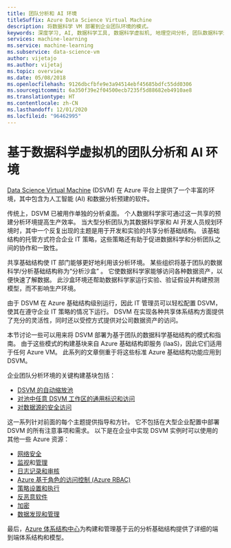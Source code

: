 ```yaml
---
title: 团队分析和 AI 环境
titleSuffix: Azure Data Science Virtual Machine
description: 将数据科学 VM 部署到企业团队环境的模式。
keywords: 深度学习, AI, 数据科学工具, 数据科学虚拟机, 地理空间分析, 团队数据科学过程
services: machine-learning
ms.service: machine-learning
ms.subservice: data-science-vm
author: vijetajo
ms.author: vijetaj
ms.topic: overview
ms.date: 05/08/2018
ms.openlocfilehash: 9126dbcfbfe9e3a94514ebf45685bdfc55dd0306
ms.sourcegitcommit: 6a350f39e2f04500ecb7235f5d88682eb4910ae8
ms.translationtype: HT
ms.contentlocale: zh-CN
ms.lasthandoff: 12/01/2020
ms.locfileid: "96462995"
---
```

# <a name="data-science-virtual-machine-based-team-analytics-and-ai-environment"></a>基于数据科学虚拟机的团队分析和 AI 环境 
[Data Science Virtual Machine](overview.md) (DSVM) 在 Azure 平台上提供了一个丰富的环境，其中包含为人工智能 (AI) 和数据分析预建的软件。

传统上，DSVM 已被用作单独的分析桌面。 个人数据科学家可通过这一共享的预建分析环境提高生产效率。 当大型分析团队为其数据科学家和 AI 开发人员规划环境时，其中一个反复出现的主题是用于开发和实验的共享分析基础结构。 该基础结构的托管方式符合企业 IT 策略，这些策略还有助于促进数据科学和分析团队之间的协作和一致性。

共享基础结构使 IT 部门能够更好地利用该分析环境。 某些组织将基于团队的数据科学/分析基础结构称为“分析沙盒”  。 它使数据科学家能够访问各种数据资产，以便快速了解数据。 此沙盒环境还帮助数据科学家运行实验、验证假设并构建预测模型，而不影响生产环境。

由于 DSVM 在 Azure 基础结构级别运行，因此 IT 管理员可以轻松配置 DSVM，使其在遵守企业 IT 策略的情况下运行。 DSVM 在实现各种共享体系结构方面提供了充分的灵活性，同时还以受控方式提供对公司数据资产的访问。

本节讨论一些可以用来将 DSVM 部署为基于团队的数据科学基础结构的模式和指南。 由于这些模式的构建基块来自 Azure 基础结构即服务 (IaaS)，因此它们适用于任何 Azure VM。 此系列的文章侧重于将这些标准 Azure 基础结构功能应用到 DSVM。

企业团队分析环境的关键构建基块包括：

* [DSVM 的自动缩放池](dsvm-pools.md)
* [对池中任意 DSVM 工作区的通用标识和访问](dsvm-common-identity.md)
* [对数据源的安全访问](dsvm-secure-access-keys.md)


这一系列针对前面的每个主题提供指导和方针。 它不包括在大型企业配置中部署 DSVM 的所有注意事项和需求。 以下是在企业中实现 DSVM 实例时可以使用的其他一些 Azure 资源：

* [网络安全](../../security/fundamentals/network-overview.md)
* [监视](../../azure-monitor/insights/monitor-vm-azure.md)和[管理](../../virtual-machines/maintenance-and-updates.md?bc=%2fazure%2fvirtual-machines%2fwindows%2fbreadcrumb%2ftoc.json%252c%2fazure%2fvirtual-machines%2fwindows%2fbreadcrumb%2ftoc.json&toc=%2fazure%2fvirtual-machines%2fwindows%2ftoc.json%253ftoc%253d%2fazure%2fvirtual-machines%2fwindows%2ftoc.json)
* [日志记录和审核](../../security/fundamentals/log-audit.md)
* [Azure 基于角色的访问控制 (Azure RBAC)](../../role-based-access-control/overview.md)
* [策略设置和执行](../../governance/policy/overview.md)
* [反恶意软件](../../security/fundamentals/antimalware.md)
* [加密](../../virtual-machines/windows/disk-encryption-overview.md)
* [数据发现和管理](../../data-catalog/index.yml)

最后，[Azure 体系结构中心](/azure/architecture/)为构建和管理基于云的分析基础结构提供了详细的端到端体系结构和模型。